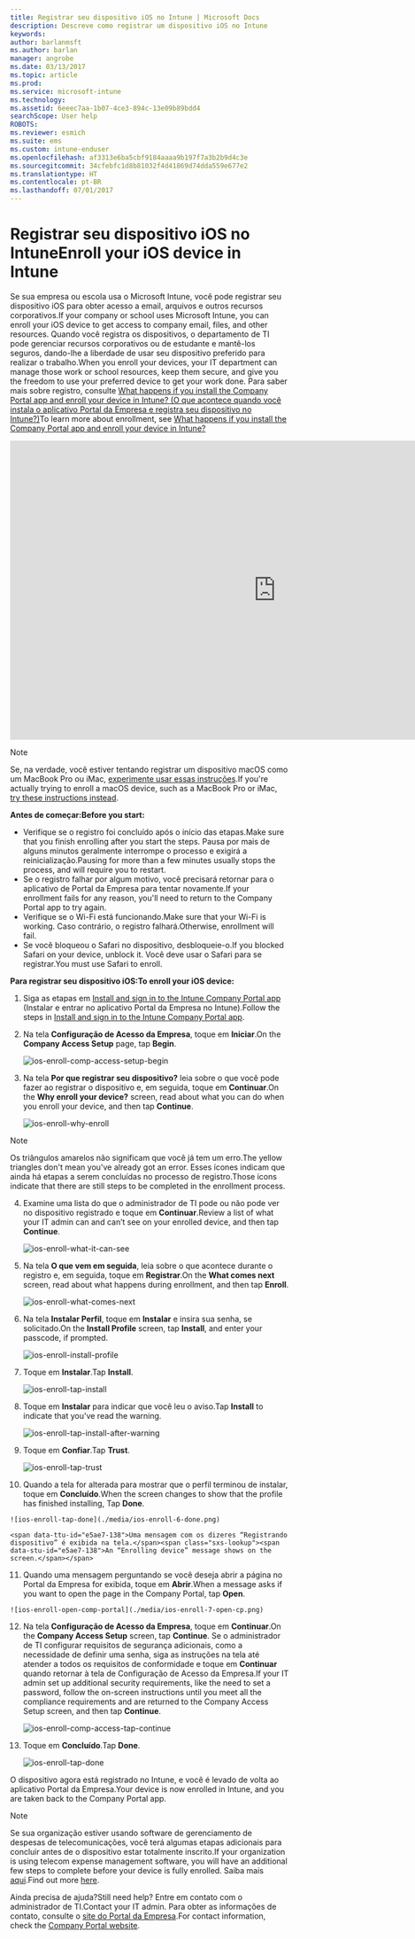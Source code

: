 ```yaml
---
title: Registrar seu dispositivo iOS no Intune | Microsoft Docs
description: Descreve como registrar um dispositivo iOS no Intune
keywords: 
author: barlanmsft
ms.author: barlan
manager: angrobe
ms.date: 03/13/2017
ms.topic: article
ms.prod: 
ms.service: microsoft-intune
ms.technology: 
ms.assetid: 6eeec7aa-1b07-4ce3-894c-13e09b89bdd4
searchScope: User help
ROBOTS: 
ms.reviewer: esmich
ms.suite: ems
ms.custom: intune-enduser
ms.openlocfilehash: af3313e6ba5cbf9184aaaa9b197f7a3b2b9d4c3e
ms.sourcegitcommit: 34cfebfc1d8b81032f4d41869d74dda559e677e2
ms.translationtype: HT
ms.contentlocale: pt-BR
ms.lasthandoff: 07/01/2017
---
```

# <span data-ttu-id="e5ae7-103">Registrar seu dispositivo iOS no Intune</span><span class="sxs-lookup"><span data-stu-id="e5ae7-103">Enroll your iOS device in Intune</span></span>
<a id="enroll-your-ios-device-in-intune" class="xliff"></a>

<span data-ttu-id="e5ae7-104">Se sua empresa ou escola usa o Microsoft Intune, você pode registrar seu dispositivo iOS para obter acesso a email, arquivos e outros recursos corporativos.</span><span class="sxs-lookup"><span data-stu-id="e5ae7-104">If your company or school uses Microsoft Intune, you can enroll your iOS device to get access to company email, files, and other resources.</span></span> <span data-ttu-id="e5ae7-105">Quando você registra os dispositivos, o departamento de TI pode gerenciar recursos corporativos ou de estudante e mantê-los seguros, dando-lhe a liberdade de usar seu dispositivo preferido para realizar o trabalho.</span><span class="sxs-lookup"><span data-stu-id="e5ae7-105">When you enroll your devices, your IT department can manage those work or school resources, keep them secure, and give you the freedom to use your preferred device to get your work done.</span></span> <span data-ttu-id="e5ae7-106">Para saber mais sobre registro, consulte [What happens if you install the Company Portal app and enroll your device in Intune? (O que acontece quando você instala o aplicativo Portal da Empresa e registra seu dispositivo no Intune?)](what-happens-if-you-install-the-company-portal-app-and-enroll-your-device-in-intune-ios.md)</span><span class="sxs-lookup"><span data-stu-id="e5ae7-106">To learn more about enrollment, see [What happens if you install the Company Portal app and enroll your device in Intune?](what-happens-if-you-install-the-company-portal-app-and-enroll-your-device-in-intune-ios.md)</span></span>

<iframe src="https://channel9.msdn.com/Series/IntuneEnrollment/iOS-Enrollment/player" width="960" height="540" allowFullScreen frameBorder="0"></iframe>

> [!NOTE]
> <span data-ttu-id="e5ae7-107">Se, na verdade, você estiver tentando registrar um dispositivo macOS como um MacBook Pro ou iMac, [experimente usar essas instruções](enroll-your-device-in-intune-macos.md).</span><span class="sxs-lookup"><span data-stu-id="e5ae7-107">If you're actually trying to enroll a macOS device, such as a MacBook Pro or iMac, [try these instructions instead](enroll-your-device-in-intune-macos.md).</span></span>

<span data-ttu-id="e5ae7-108">**Antes de começar:**</span><span class="sxs-lookup"><span data-stu-id="e5ae7-108">**Before you start:**</span></span>

- <span data-ttu-id="e5ae7-109">Verifique se o registro foi concluído após o início das etapas.</span><span class="sxs-lookup"><span data-stu-id="e5ae7-109">Make sure that you finish enrolling after you start the steps.</span></span> <span data-ttu-id="e5ae7-110">Pausa por mais de alguns minutos geralmente interrompe o processo e exigirá a reinicialização.</span><span class="sxs-lookup"><span data-stu-id="e5ae7-110">Pausing for more than a few minutes usually stops the process, and will require you to restart.</span></span>
- <span data-ttu-id="e5ae7-111">Se o registro falhar por algum motivo, você precisará retornar para o aplicativo de Portal da Empresa para tentar novamente.</span><span class="sxs-lookup"><span data-stu-id="e5ae7-111">If your enrollment fails for any reason, you'll need to return to the Company Portal app to try again.</span></span>
- <span data-ttu-id="e5ae7-112">Verifique se o Wi-Fi está funcionando.</span><span class="sxs-lookup"><span data-stu-id="e5ae7-112">Make sure that your Wi-Fi is working.</span></span> <span data-ttu-id="e5ae7-113">Caso contrário, o registro falhará.</span><span class="sxs-lookup"><span data-stu-id="e5ae7-113">Otherwise, enrollment will fail.</span></span>
- <span data-ttu-id="e5ae7-114">Se você bloqueou o Safari no dispositivo, desbloqueie-o.</span><span class="sxs-lookup"><span data-stu-id="e5ae7-114">If you blocked Safari on your device, unblock it.</span></span> <span data-ttu-id="e5ae7-115">Você deve usar o Safari para se registrar.</span><span class="sxs-lookup"><span data-stu-id="e5ae7-115">You must use Safari to enroll.</span></span>


<span data-ttu-id="e5ae7-116">**Para registrar seu dispositivo iOS:**</span><span class="sxs-lookup"><span data-stu-id="e5ae7-116">**To enroll your iOS device:**</span></span>

1.  <span data-ttu-id="e5ae7-117">Siga as etapas em [Install and sign in to the Intune Company Portal app](install-and-sign-in-to-the-intune-company-portal-app-ios.md) (Instalar e entrar no aplicativo Portal da Empresa no Intune).</span><span class="sxs-lookup"><span data-stu-id="e5ae7-117">Follow the steps in [Install and sign in to the Intune Company Portal app](install-and-sign-in-to-the-intune-company-portal-app-ios.md).</span></span>

2. <span data-ttu-id="e5ae7-118">Na tela **Configuração de Acesso da Empresa**, toque em **Iniciar**.</span><span class="sxs-lookup"><span data-stu-id="e5ae7-118">On the **Company Access Setup** page, tap **Begin**.</span></span>

    ![ios-enroll-comp-access-setup-begin](./media/ios-enroll-1a-comp-access-setup.png)

3. <span data-ttu-id="e5ae7-120">Na tela **Por que registrar seu dispositivo?** leia sobre o que você pode fazer ao registrar o dispositivo e, em seguida, toque em **Continuar**.</span><span class="sxs-lookup"><span data-stu-id="e5ae7-120">On the **Why enroll your device?** screen, read about what you can do when you enroll your device, and then tap **Continue**.</span></span>

    ![ios-enroll-why-enroll](./media/ios-enroll-1b-why-enroll.png)

> [!NOTE]
> <span data-ttu-id="e5ae7-122">Os triângulos amarelos não significam que você já tem um erro.</span><span class="sxs-lookup"><span data-stu-id="e5ae7-122">The yellow triangles don't mean you've already got an error.</span></span> <span data-ttu-id="e5ae7-123">Esses ícones indicam que ainda há etapas a serem concluídas no processo de registro.</span><span class="sxs-lookup"><span data-stu-id="e5ae7-123">Those icons indicate that there are still steps to be completed in the enrollment process.</span></span>

4. <span data-ttu-id="e5ae7-124">Examine uma lista do que o administrador de TI pode ou não pode ver no dispositivo registrado e toque em **Continuar**.</span><span class="sxs-lookup"><span data-stu-id="e5ae7-124">Review a list of what your IT admin can and can’t see on your enrolled device, and then tap **Continue**.</span></span>

    ![ios-enroll-what-it-can-see](./media/ios-enroll-1c-we-care-privacy.png)

5.  <span data-ttu-id="e5ae7-126">Na tela **O que vem em seguida**, leia sobre o que acontece durante o registro e, em seguida, toque em **Registrar**.</span><span class="sxs-lookup"><span data-stu-id="e5ae7-126">On the **What comes next** screen, read about what happens during enrollment, and then tap **Enroll**.</span></span>

    ![ios-enroll-what-comes-next](./media/ios-enroll-1d-what-comes-next.png)

6.  <span data-ttu-id="e5ae7-128">Na tela **Instalar Perfil**, toque em **Instalar** e insira sua senha, se solicitado.</span><span class="sxs-lookup"><span data-stu-id="e5ae7-128">On the **Install Profile** screen, tap **Install**, and enter your passcode, if prompted.</span></span>

    ![ios-enroll-install-profile](./media/ios-enroll-2-mgt-profile-install.png)

7.  <span data-ttu-id="e5ae7-130">Toque em **Instalar**.</span><span class="sxs-lookup"><span data-stu-id="e5ae7-130">Tap **Install**.</span></span>

    ![ios-enroll-tap-install](./media/ios-enroll-3-mgt-profile-install-2.png)    

8.  <span data-ttu-id="e5ae7-132">Toque em **Instalar** para indicar que você leu o aviso.</span><span class="sxs-lookup"><span data-stu-id="e5ae7-132">Tap **Install** to indicate that you've read the warning.</span></span>

    ![ios-enroll-tap-install-after-warning](./media/ios-enroll-4-warning.png)

9.  <span data-ttu-id="e5ae7-134">Toque em **Confiar**.</span><span class="sxs-lookup"><span data-stu-id="e5ae7-134">Tap **Trust**.</span></span>

    ![ios-enroll-tap-trust](./media/ios-enroll-5-trust.png)

10.  <span data-ttu-id="e5ae7-136">Quando a tela for alterada para mostrar que o perfil terminou de instalar, toque em **Concluído**.</span><span class="sxs-lookup"><span data-stu-id="e5ae7-136">When the screen changes to show that the profile has finished installing, Tap **Done**.</span></span>

    ![ios-enroll-tap-done](./media/ios-enroll-6-done.png)

    <span data-ttu-id="e5ae7-138">Uma mensagem com os dizeres “Registrando dispositivo” é exibida na tela.</span><span class="sxs-lookup"><span data-stu-id="e5ae7-138">An “Enrolling device” message shows on the screen.</span></span>

11.  <span data-ttu-id="e5ae7-139">Quando uma mensagem perguntando se você deseja abrir a página no Portal da Empresa for exibida, toque em **Abrir**.</span><span class="sxs-lookup"><span data-stu-id="e5ae7-139">When a message asks if you want to open the page in the Company Portal, tap **Open**.</span></span>

    ![ios-enroll-open-comp-portal](./media/ios-enroll-7-open-cp.png)

12. <span data-ttu-id="e5ae7-141">Na tela **Configuração de Acesso da Empresa**, toque em **Continuar**.</span><span class="sxs-lookup"><span data-stu-id="e5ae7-141">On the **Company Access Setup** screen, tap **Continue**.</span></span> <span data-ttu-id="e5ae7-142">Se o administrador de TI configurar requisitos de segurança adicionais, como a necessidade de definir uma senha, siga as instruções na tela até atender a todos os requisitos de conformidade e toque em **Continuar** quando retornar à tela de Configuração de Acesso da Empresa.</span><span class="sxs-lookup"><span data-stu-id="e5ae7-142">If your IT admin set up additional security requirements, like the need to set a password, follow the on-screen instructions until you meet all the compliance requirements and are returned to the Company Access Setup screen, and then tap **Continue**.</span></span>

    ![ios-enroll-comp-access-tap-continue](./media/ios-enroll-8-comp-access-setup-compliance.png)

13. <span data-ttu-id="e5ae7-144">Toque em **Concluído**.</span><span class="sxs-lookup"><span data-stu-id="e5ae7-144">Tap **Done**.</span></span>

    ![ios-enroll-tap-done](./media/ios-enroll-9-comp-access-setup-complete.png)

<span data-ttu-id="e5ae7-146">O dispositivo agora está registrado no Intune, e você é levado de volta ao aplicativo Portal da Empresa.</span><span class="sxs-lookup"><span data-stu-id="e5ae7-146">Your device is now enrolled in Intune, and you are taken back to the Company Portal app.</span></span>

> [!Note]
> <span data-ttu-id="e5ae7-147">Se sua organização estiver usando software de gerenciamento de despesas de telecomunicações, você terá algumas etapas adicionais para concluir antes de o dispositivo estar totalmente inscrito.</span><span class="sxs-lookup"><span data-stu-id="e5ae7-147">If your organization is using telecom expense management software, you will have an additional few steps to complete before your device is fully enrolled.</span></span> <span data-ttu-id="e5ae7-148">Saiba mais [aqui](enroll-your-device-with-telecom-expense-management-ios.md).</span><span class="sxs-lookup"><span data-stu-id="e5ae7-148">Find out more [here](enroll-your-device-with-telecom-expense-management-ios.md).</span></span>

<span data-ttu-id="e5ae7-149">Ainda precisa de ajuda?</span><span class="sxs-lookup"><span data-stu-id="e5ae7-149">Still need help?</span></span> <span data-ttu-id="e5ae7-150">Entre em contato com o administrador de TI.</span><span class="sxs-lookup"><span data-stu-id="e5ae7-150">Contact your IT admin.</span></span> <span data-ttu-id="e5ae7-151">Para obter as informações de contato, consulte o [site do Portal da Empresa](http://portal.manage.microsoft.com).</span><span class="sxs-lookup"><span data-stu-id="e5ae7-151">For contact information, check the [Company Portal website](http://portal.manage.microsoft.com).</span></span>
